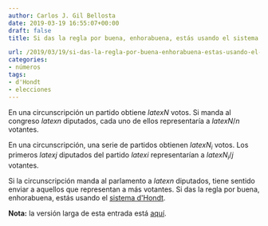 ```yaml
---
author: Carlos J. Gil Bellosta
date: 2019-03-19 16:55:07+00:00
draft: false
title: Si das la regla por buena, enhorabuena, estás usando el sistema d'Hondt

url: /2019/03/19/si-das-la-regla-por-buena-enhorabuena-estas-usando-el-sistema-dhondt/
categories:
- números
tags:
- d'Hondt
- elecciones
---
```


En una circunscripción un partido obtiene $latex N$ votos. Si manda al congreso $latex n$ diputados, cada uno de ellos representaría a $latex N/n$ votantes.

En una circunscripción, una serie de partidos obtienen $latex N_i$ votos. Los primeros $latex j$ diputados del partido $latex i$ representarían a $latex N_i / j$ votantes.

Si la circunscripción manda al parlamento a $latex n$ diputados, tiene sentido enviar a aquellos que representan a más votantes. Si das la regla por buena, enhorabuena, estás usando el [sistema d'Hondt](https://es.wikipedia.org/wiki/Sistema_d%27Hondt).

**Nota:** la versión larga de esta entrada está [aquí](https://1datomas.com/politica/por-que-funciona-asi-el-sistema-dhondt/).